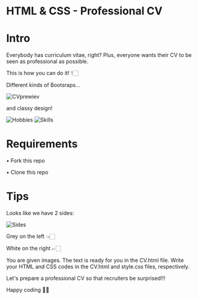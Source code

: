 # HTML & CSS - Professional CV

# Intro
Everybody has curriculum vitae, right? Plus, everyone wants their CV to be seen as professional as possible.

This is how you can do it! 👇🏻

Different kinds of Bootsraps...

![CVprewiev](https://user-images.githubusercontent.com/121757537/210330799-f2fbd1f7-7891-49dc-bbbd-83b55d4450ce.jpg)

 and classy design!

![Hobbies](https://user-images.githubusercontent.com/121757537/210331693-3833e7b4-b3d5-49c3-a0d0-18532a04e4b0.jpg) ![Skills](https://user-images.githubusercontent.com/121757537/210332606-f97dadb9-96c3-4860-a7c5-fc37c15257de.jpg)

# Requirements

•	Fork this repo

•	Clone this repo

# Tips

Looks like we have 2 sides:

![Sides](https://user-images.githubusercontent.com/121757537/210334281-6c2c55c5-51a0-46dc-af12-d001edc1675a.jpg)

Grey on the left 👈🏻

White on the right 👉🏻

You are given images. The text is ready for you in the CV.html file. Write your HTML and CSS codes in the CV.html and style.css files, respectively. 

Let's prepare a professional CV so that recruiters be surprised!!!

Happy coding 👍🏻

